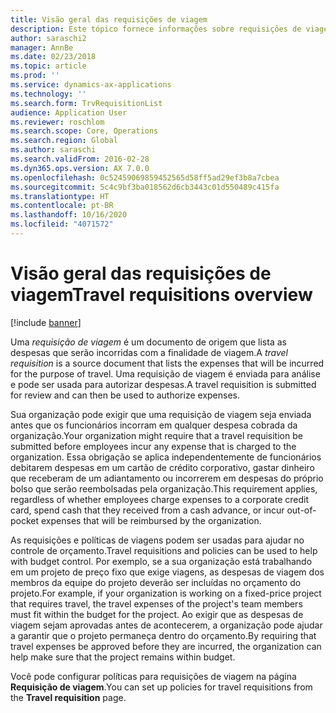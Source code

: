 ```yaml
---
title: Visão geral das requisições de viagem
description: Este tópico fornece informações sobre requisições de viagem. Uma requisição de viagem documenta as despesas que serão incorridas com a finalidade de viagem.
author: saraschi2
manager: AnnBe
ms.date: 02/23/2018
ms.topic: article
ms.prod: ''
ms.service: dynamics-ax-applications
ms.technology: ''
ms.search.form: TrvRequisitionList
audience: Application User
ms.reviewer: roschlom
ms.search.scope: Core, Operations
ms.search.region: Global
ms.author: saraschi
ms.search.validFrom: 2016-02-28
ms.dyn365.ops.version: AX 7.0.0
ms.openlocfilehash: 0c52459069859452565d58ff5ad29ef3b8a7cbea
ms.sourcegitcommit: 5c4c9bf3ba018562d6cb3443c01d550489c415fa
ms.translationtype: HT
ms.contentlocale: pt-BR
ms.lasthandoff: 10/16/2020
ms.locfileid: "4071572"
---
```

# <a name="travel-requisitions-overview"></a><span data-ttu-id="cf01c-104">Visão geral das requisições de viagem</span><span class="sxs-lookup"><span data-stu-id="cf01c-104">Travel requisitions overview</span></span>

[!include [banner](../includes/banner.md)]

<span data-ttu-id="cf01c-105">Uma *requisição de viagem* é um documento de origem que lista as despesas que serão incorridas com a finalidade de viagem.</span><span class="sxs-lookup"><span data-stu-id="cf01c-105">A *travel requisition* is a source document that lists the expenses that will be incurred for the purpose of travel.</span></span> <span data-ttu-id="cf01c-106">Uma requisição de viagem é enviada para análise e pode ser usada para autorizar despesas.</span><span class="sxs-lookup"><span data-stu-id="cf01c-106">A travel requisition is submitted for review and can then be used to authorize expenses.</span></span>

<span data-ttu-id="cf01c-107">Sua organização pode exigir que uma requisição de viagem seja enviada antes que os funcionários incorram em qualquer despesa cobrada da organização.</span><span class="sxs-lookup"><span data-stu-id="cf01c-107">Your organization might require that a travel requisition be submitted before employees incur any expense that is charged to the organization.</span></span> <span data-ttu-id="cf01c-108">Essa obrigação se aplica independentemente de funcionários debitarem despesas em um cartão de crédito corporativo, gastar dinheiro que receberam de um adiantamento ou incorrerem em despesas do próprio bolso que serão reembolsadas pela organização.</span><span class="sxs-lookup"><span data-stu-id="cf01c-108">This requirement applies, regardless of whether employees charge expenses to a corporate credit card, spend cash that they received from a cash advance, or incur out-of-pocket expenses that will be reimbursed by the organization.</span></span>

<span data-ttu-id="cf01c-109">As requisições e políticas de viagens podem ser usadas para ajudar no controle de orçamento.</span><span class="sxs-lookup"><span data-stu-id="cf01c-109">Travel requisitions and policies can be used to help with budget control.</span></span> <span data-ttu-id="cf01c-110">Por exemplo, se a sua organização está trabalhando em um projeto de preço fixo que exige viagens, as despesas de viagem dos membros da equipe do projeto deverão ser incluídas no orçamento do projeto.</span><span class="sxs-lookup"><span data-stu-id="cf01c-110">For example, if your organization is working on a fixed-price project that requires travel, the travel expenses of the project's team members must fit within the budget for the project.</span></span> <span data-ttu-id="cf01c-111">Ao exigir que as despesas de viagem sejam aprovadas antes de acontecerem, a organização pode ajudar a garantir que o projeto permaneça dentro do orçamento.</span><span class="sxs-lookup"><span data-stu-id="cf01c-111">By requiring that travel expenses be approved before they are incurred, the organization can help make sure that the project remains within budget.</span></span>

<span data-ttu-id="cf01c-112">Você pode configurar políticas para requisições de viagem na página **Requisição de viagem**.</span><span class="sxs-lookup"><span data-stu-id="cf01c-112">You can set up policies for travel requisitions from the **Travel requisition** page.</span></span>
